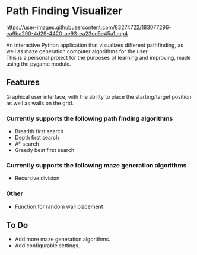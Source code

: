 # Path Finding Visualizer  

https://user-images.githubusercontent.com/83274722/183077296-ea9ba290-4d29-4420-ae93-ea23cd5e45a1.mp4


An interactive Python application that visualizes different pathfinding, as well as maze generation computer algorithms for the user.  
This is a personal project for the purposes of learning and improving, made using the pygame module.

## Features
Graphical user interface, with the ability to place the starting/target position as well as walls on the grid.  
  
  
### Currently supports the following path finding algorithms  
- Breadth first search
- Depth first search
- A* search
- Greedy best first search  
  
  
### Currently supports the following maze generation algorithms  
- Recursive division  
  
  
### Other
- Function for random wall placement  

## To Do
- Add more maze generation algorithms.
- Add configurable settings.
